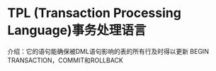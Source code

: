 # TPL (Transaction Processing Language)事务处理语言
介绍：它的语句能确保被DML语句影响的表的所有行及时得以更新 BEGIN TRANSACTION，COMMIT和ROLLBACK  
